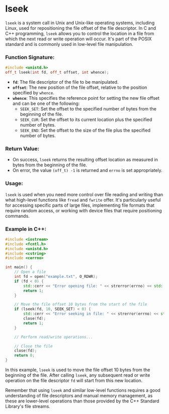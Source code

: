 # lseek
`lseek` is a system call in Unix and Unix-like operating systems, including Linux, used for repositioning the file offset of the file descriptor. In C and C++ programming, `lseek` allows you to control the location in a file from which the next read or write operation will occur. It's part of the POSIX standard and is commonly used in low-level file manipulation.

### Function Signature:

```cpp
#include <unistd.h>
off_t lseek(int fd, off_t offset, int whence);

``` 
- **`fd`**: The file descriptor of the file to be manipulated.
- **`offset`**: The new position of the file offset, relative to the position specified by `whence`.
- **`whence`**: This specifies the reference point for setting the new file offset and can be one of the following:
    - `SEEK_SET`: Set the offset to the specified number of bytes from the beginning of the file.
    - `SEEK_CUR`: Set the offset to its current location plus the specified number of bytes.
    - `SEEK_END`: Set the offset to the size of the file plus the specified number of bytes.

### Return Value:

- On success, `lseek` returns the resulting offset location as measured in bytes from the beginning of the file.
- On error, the value `(off_t) -1` is returned and `errno` is set appropriately.

### Usage:

`lseek` is used when you need more control over file reading and writing than what high-level functions like `fread` and `fwrite` offer. It's particularly useful for accessing specific parts of large files, implementing file formats that require random access, or working with device files that require positioning commands.

### Example in C++:
```cpp
#include <iostream>
#include <fcntl.h>
#include <unistd.h>
#include <cstring>
#include <cerrno>

int main() {
    // Open a file
    int fd = open("example.txt", O_RDWR);
    if (fd < 0) {
        std::cerr << "Error opening file: " << strerror(errno) << std::endl;
        return 1;
    }

    // Move the file offset 10 bytes from the start of the file
    if (lseek(fd, 10, SEEK_SET) < 0) {
        std::cerr << "Error seeking in file: " << strerror(errno) << std::endl;
        close(fd);
        return 1;
    }

    // Perform read/write operations...

    // Close the file
    close(fd);
    return 0;
}

```
In this example, `lseek` is used to move the file offset 10 bytes from the beginning of the file. After calling `lseek`, any subsequent read or write operation on the file descriptor `fd` will start from this new location.

Remember that using `lseek` and similar low-level functions requires a good understanding of file descriptors and manual memory management, as these are lower-level operations than those provided by the C++ Standard Library's file streams.